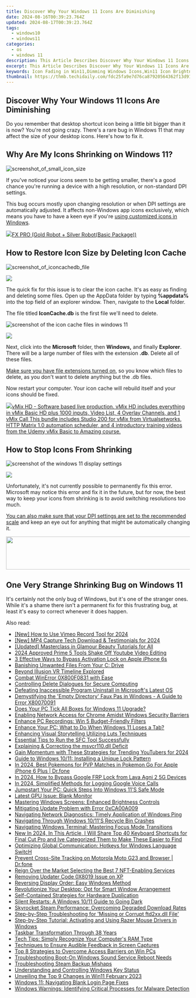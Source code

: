 ```yaml
---
title: Discover Why Your Windows 11 Icons Are Diminishing
date: 2024-08-16T00:39:23.764Z
updated: 2024-08-17T00:39:23.764Z
tags:
  - windows10
  - windows11
categories:
  - os
  - windows 11
description: This Article Describes Discover Why Your Windows 11 Icons Are Diminishing
excerpt: This Article Describes Discover Why Your Windows 11 Icons Are Diminishing
keywords: Icon Fading in Win11,Dimming Windows Icons,Win11 Icon Brightness,Reduced Icon Visibility,Fixing Win11 Dim Icons,Adjust Win11 Icon Size,Enhance Win11 Icon Clarity
thumbnail: https://thmb.techidaily.com/fdc25fa9e7d76ca87920564362f13d91c2db273783ec5bcb39c2377739cf581a.jpg
---
```


## Discover Why Your Windows 11 Icons Are Diminishing

 Do you remember that desktop shortcut icon being a little bit bigger than it is now? You're not going crazy. There's a rare bug in Windows 11 that may affect the size of your desktop icons. Here's how to fix it.

## Why Are My Icons Shrinking on Windows 11?

![screenshot_of_small_icon_size](https://static1.makeuseofimages.com/wordpress/wp-content/uploads/2023/05/screenshot_of_small_icon_size.jpg)

 If you've noticed your icons seem to be getting smaller, there's a good chance you're running a device with a high resolution, or non-standard DPI settings.

 This bug occurs mostly upon changing resolution or when DPI settings are automatically adjusted. It affects non-Windows app icons exclusively, which means you have to have a keen eye if you're [using customized icons in Windows](https://www.makeuseof.com/tag/customize-icon-windows/).

<!-- affiliate ads begin -->
<a href="https://secure.2checkout.com/order/checkout.php?PRODS=40085955&QTY=1&AFFILIATE=108875&CART=1"><img src="https://secure.avangate.com/images/merchant/f702defbc67edb455949f46babab0c18/products/2_logo9.png" border="0">FX PRO (Gold Robot + Silver Robot(Basic Package))</a>
<!-- affiliate ads end -->
## How to Restore Icon Size by Deleting Icon Cache

![screenshot_of_iconcachedb_file](https://static1.makeuseofimages.com/wordpress/wp-content/uploads/2023/05/screenshot_of_iconcachedb_file.jpg)
<!-- affiliate ads begin -->
<a href="https://shop.mondly.com/affiliate.php?ACCOUNT=ATISTUDI&AFFILIATE=108875&PATH=https%3A%2F%2Fwww.mondly.com%3FAFFILIATE%3D108875%26RESOURCE%3D%2BEducational%2B970x90%2B"><img src="https://secure.avangate.com/images/merchant/69c418c33ec2e1a4267fa9bb77fa1428/educational-970x90.gif" border="0"></a>
<!-- affiliate ads end -->

 The quick fix for this issue is to clear the icon cache. It's as easy as finding and deleting some files. Open up the AppData folder by typing **%appdata%** into the top field of an explorer window. Then, navigate to the **Local** folder.

 The file titled **IconCache.db** is the first file we'll need to delete.

![screenshot of the icon cache files in windows 11](https://static1.makeuseofimages.com/wordpress/wp-content/uploads/2023/05/screenshot_of_icon_cache_windows_11.jpg)
<!-- affiliate ads begin -->
<a href="https://store.nero.com/order/checkout.php?PRODS=22889392&QTY=1&AFFILIATE=108875&CART=1"><img src="http://webstatic.nero.com/nero2015-com-wAssets/img/affiliate/media/banner728-90eng.jpg" border="0"></a>
<!-- affiliate ads end -->

 Next, click into the **Microsoft** folder, then **Windows,** and finally **Explorer**. There will be a large number of files with the extension **.db**. Delete all of these files.

[Make sure you have file extensions turned on](https://www.makeuseof.com/windows-11-see-file-extensions/), so you know which files to delete, as you don't want to delete anything but the .db files.

 Now restart your computer. Your icon cache will rebuild itself and your icons should be fixed.

<!-- affiliate ads begin -->
<a href="https://secure.2checkout.com/order/checkout.php?PRODS=4718730&QTY=1&AFFILIATE=108875&CART=1"> <img src="https://secure.avangate.com/images/merchant/ce9a6fb2becc2d235e62b125e9260102/products/copy_vMixCallScreenshot1-large.jpg" border="0">vMix HD - Software based live production. vMix HD includes everything in vMix Basic HD plus 1000 inputs, Video List, 4 Overlay Channels, and 1 vMix Call 
This bundle includes Studio 200 for vMix from Virtualsetworks, HTTP Matrix 1.0 automation scheduler, and 4 introductory training videos from the Udemy vMix Basic to Amazing course. </a>
<!-- affiliate ads end -->
## How to Stop Icons From Shrinking

![screenshot of the windows 11 display settings](https://static1.makeuseofimages.com/wordpress/wp-content/uploads/2023/05/screenshot_of_display_settings_windows_11.jpg)
<!-- affiliate ads begin -->
<a href="https://store.revouninstaller.com/order/checkout.php?PRODS=28010250&QTY=1&AFFILIATE=108875&CART=1"><img src="https://secure.avangate.com/images/merchant/4282ec8de8c9be897e7aff4aa231b1a4/336__280a.jpg" border="0"></a>
<!-- affiliate ads end -->

 Unfortunately, it's not currently possible to permanently fix this error. Microsoft may notice this error and fix it in the future, but for now, the best way to keep your icons from shrinking is to avoid switching resolutions too much.

[You can also make sure that your DPI settings are set to the recommended scale](https://www.makeuseof.com/change-display-dpi-windows-11/) and keep an eye out for anything that might be automatically changing it.

<!-- affiliate ads begin -->
<a href="https://united.elfm.net/c/5597632/517826/4704" target="_top" id="517826"><img src="//a.impactradius-go.com/display-ad/4704-517826" border="0" alt="" width="728" height="90"/></a><img height="0" width="0" src="https://united.elfm.net/i/5597632/517826/4704" style="position:absolute;visibility:hidden;" border="0" />
<!-- affiliate ads end -->
## One Very Strange Shrinking Bug on Windows 11

 It's certainly not the only bug of Windows, but it's one of the stranger ones. While it's a shame there isn't a permanent fix for this frustrating bug, at least it's easy to correct whenever it does happen.



<ins class="adsbygoogle"
      style="display:block"
      data-ad-client="ca-pub-7571918770474297"
      data-ad-slot="8358498916"
      data-ad-format="auto"
      data-full-width-responsive="true"></ins>


<span class="atpl-alsoreadstyle">Also read:</span>
<div><ul>
<li><a href="https://vimeo-videos.techidaily.com/new-how-to-use-vimeo-record-tool-for-2024/"><u>[New] How to Use Vimeo Record Tool for 2024</u></a></li>
<li><a href="https://digital-screen-recording.techidaily.com/new-mp4-capture-tech-download-and-testimonials-for-2024/"><u>[New] MP4 Capture Tech  Download & Testimonials for 2024</u></a></li>
<li><a href="https://facebook-video-share.techidaily.com/updated-masterclass-in-glamour-beauty-tutorials-for-all/"><u>[Updated] Masterclass in Glamour  Beauty Tutorials for All</u></a></li>
<li><a href="https://youtube-help.techidaily.com/2024-approved-prime-5-tools-shake-off-youtube-video-editing/"><u>2024 Approved  Prime 5 Tools  Shake Off Youtube Video Editing</u></a></li>
<li><a href="https://activate-lock.techidaily.com/3-effective-ways-to-bypass-activation-lock-on-apple-iphone-6s-by-drfone-ios/"><u>3 Effective Ways to Bypass Activation Lock on Apple iPhone 6s</u></a></li>
<li><a href="https://win11.techidaily.com/banishing-unwanted-files-from-your-c-drive/"><u>Banishing Unwanted Files From Your C: Drive</u></a></li>
<li><a href="https://fox-access.techidaily.com/beyond-illusion-vr-timeline-explored/"><u>Beyond Illusion  VR Timeline Explored</u></a></li>
<li><a href="https://win11.techidaily.com/combat-winerror-0x800f0831-with-ease/"><u>Combat WinError 0X800F0831 with Ease</u></a></li>
<li><a href="https://win11.techidaily.com/controlling-delete-dialogues-for-secure-computing/"><u>Controlling Delete Dialogues for Secure Computing</u></a></li>
<li><a href="https://win11.techidaily.com/defeating-inaccessible-program-uninstall-in-microsofts-latest-os/"><u>Defeating Inaccessible Program Uninstall in Microsoft's Latest OS</u></a></li>
<li><a href="https://win11.techidaily.com/demystifying-the-empty-directory-faux-pas-in-windows-a-guide-to-error-x80070091/"><u>Demystifying the 'Empty Directory' Faux Pas in Windows - A Guide to Error X80070091</u></a></li>
<li><a href="https://win11.techidaily.com/does-your-pc-tick-all-boxes-for-windows-11-upgrade/"><u>Does Your PC Tick All Boxes for Windows 11 Upgrade?</u></a></li>
<li><a href="https://win11.techidaily.com/enabling-network-access-for-chrome-amidst-windows-security-barriers/"><u>Enabling Network Access for Chrome Amidst Windows Security Barriers</u></a></li>
<li><a href="https://win11.techidaily.com/enhance-pc-recordings-win-5-budget-friendly-filters/"><u>Enhance PC Recordings: Win 5 Budget-Friendly Filters</u></a></li>
<li><a href="https://win11.techidaily.com/enhance-your-pc-what-to-do-when-windows-11-loses-a-tab/"><u>Enhance Your PC: What to Do When Windows 11 Loses a Tab?</u></a></li>
<li><a href="https://extra-tips.techidaily.com/enhancing-visual-storytelling-utilizing-luts-techniques/"><u>Enhancing Visual Storytelling  Utilizing Luts Techniques</u></a></li>
<li><a href="https://win11.techidaily.com/essential-tips-to-run-the-sfc-tool-successfully/"><u>Essential Tips to Run the SFC Tool Successfully</u></a></li>
<li><a href="https://win11.techidaily.com/explaining-and-correcting-the-msvcr110dll-deficit/"><u>Explaining & Correcting the msvcr110.dll Deficit</u></a></li>
<li><a href="https://youtube-stream.techidaily.com/gain-momentum-with-these-strategies-for-trending-youtubers-for-2024/"><u>Gain Momentum with These Strategies for Trending YouTubers for 2024</u></a></li>
<li><a href="https://win11.techidaily.com/guide-to-windows-1011-installing-a-unique-lock-pattern/"><u>Guide to Windows 10/11: Installing a Unique Lock Pattern</u></a></li>
<li><a href="https://ios-pokemon-go.techidaily.com/in-2024-best-pokemons-for-pvp-matches-in-pokemon-go-for-apple-iphone-6-plus-drfone-by-drfone-virtual-ios/"><u>In 2024, Best Pokemons for PVP Matches in Pokemon Go For Apple iPhone 6 Plus | Dr.fone</u></a></li>
<li><a href="https://android-frp.techidaily.com/in-2024-how-to-bypass-google-frp-lock-from-lava-agni-2-5g-devices-by-drfone-android/"><u>In 2024, How to Bypass Google FRP Lock from Lava Agni 2 5G Devices</u></a></li>
<li><a href="https://video-capture.techidaily.com/in-2024-simplified-methods-for-logging-google-voice-calls/"><u>In 2024, Simplified Methods for Logging Google Voice Calls</u></a></li>
<li><a href="https://win11.techidaily.com/jumpstart-your-pc-quick-steps-into-windows-11s-safe-mode/"><u>Jumpstart Your PC: Quick Steps Into Windows 11'S Safe Mode</u></a></li>
<li><a href="https://network-issues.techidaily.com/latest-gpu-issue-blank-monitor/"><u>Latest GPU Issue: Blank Monitor</u></a></li>
<li><a href="https://win11.techidaily.com/mastering-windows-screens-enhanced-brightness-controls/"><u>Mastering Windows Screens: Enhanced Brightness Controls</u></a></li>
<li><a href="https://win11.techidaily.com/mitigating-update-problem-with-error-0xca00a009/"><u>Mitigating Update Problem with Error 0xCA00A009</u></a></li>
<li><a href="https://win11.techidaily.com/navigating-network-diagnostics-timely-application-of-windows-ping/"><u>Navigating Network Diagnostics: Timely Application of Windows Ping</u></a></li>
<li><a href="https://win11.techidaily.com/navigating-through-windows-1011s-recycle-bin-crashes/"><u>Navigating Through Windows 10/11'S Recycle Bin Crashes</u></a></li>
<li><a href="https://win11.techidaily.com/navigating-windows-terminal-mastering-focus-mode-transitions/"><u>Navigating Windows Terminal: Mastering Focus Mode Transitions</u></a></li>
<li><a href="https://ai-video-apps.techidaily.com/new-in-2024-in-this-article-i-will-share-top-40-keyboard-shortcuts-for-final-cut-pro-and-ive-categorized-them-to-make-these-easier-to-find/"><u>New In 2024, In This Article, I Will Share Top 40 Keyboard Shortcuts for Final Cut Pro and Ive Categorized Them to Make These Easier to Find</u></a></li>
<li><a href="https://win11.techidaily.com/optimizing-global-communication-hotkeys-for-windows-language-switch/"><u>Optimizing Global Communication: Hotkeys for Windows Language SwitcH</u></a></li>
<li><a href="https://fake-location.techidaily.com/prevent-cross-site-tracking-on-motorola-moto-g23-and-browser-drfone-by-drfone-virtual-android/"><u>Prevent Cross-Site Tracking on Motorola Moto G23 and Browser | Dr.fone</u></a></li>
<li><a href="https://extra-lessons.techidaily.com/reign-over-the-market-selecting-the-best-7-nft-enabling-services/"><u>Reign Over the Market  Selecting the Best 7 NFT-Enabling Services</u></a></li>
<li><a href="https://win11.techidaily.com/removing-updater-code-0x8019-issue-on-xp/"><u>Removing Updater Code 0X8019 Issue on XP</u></a></li>
<li><a href="https://win11.techidaily.com/reversing-display-order-easy-windows-method/"><u>Reversing Display Order: Easy Windows Method</u></a></li>
<li><a href="https://win11.techidaily.com/revolutionize-your-desktop-opt-for-smart-window-arrangement/"><u>Revolutionize Your Desktop: Opt for Smart Window Arrangement</u></a></li>
<li><a href="https://win11.techidaily.com/self-contained-strategies-for-hardware-duplication/"><u>Self-Contained Strategies for Hardware Duplication</u></a></li>
<li><a href="https://win11.techidaily.com/silent-restarts-a-windows-1011-guide-to-going-dark/"><u>Silent Restarts: A Windows 10/11 Guide to Going Dark</u></a></li>
<li><a href="https://win11.techidaily.com/skyrocket-steam-performance-overcoming-degraded-download-rates/"><u>Skyrocket Steam Performance: Overcoming Degraded Download Rates</u></a></li>
<li><a href="https://tech-recovery.techidaily.com/step-by-step-troubleshooting-for-missing-or-corrupt-ftd2xxdll-file/"><u>Step-by-Step Troubleshooting for 'Missing or Corrupt ftd2xx.dll File'</u></a></li>
<li><a href="https://hardware-help.techidaily.com/step-by-step-tutorial-activating-and-using-razer-mouse-drivers-in-windows/"><u>Step-by-Step Tutorial: Activating and Using Razer Mouse Drivers in Windows</u></a></li>
<li><a href="https://win11.techidaily.com/taskbar-transformation-through-38-years/"><u>Taskbar Transformation Through 38 Years</u></a></li>
<li><a href="https://win11.techidaily.com/tech-tips-simply-recognize-your-computers-ram-type/"><u>Tech Tips: Simply Recognize Your Computer's RAM Type</u></a></li>
<li><a href="https://win11.techidaily.com/techniques-to-ensure-audible-feedback-in-screen-captures/"><u>Techniques to Ensure Audible Feedback in Screen Captures</u></a></li>
<li><a href="https://win11.techidaily.com/top-8-strategies-to-overcome-access-barriers-on-win-pcs/"><u>Top 8 Strategies to Overcome Access Barriers on Win PCs</u></a></li>
<li><a href="https://win11.techidaily.com/troubleshooting-boot-on-windows-sound-service-reboot-needs/"><u>Troubleshooting Boot-On Windows Sound Service Reboot Needs</u></a></li>
<li><a href="https://win11.techidaily.com/troubleshooting-steam-backup-mishaps/"><u>Troubleshooting Steam Backup Mishaps</u></a></li>
<li><a href="https://win11.techidaily.com/understanding-and-controlling-windows-key-status/"><u>Understanding and Controlling Windows Key Status</u></a></li>
<li><a href="https://win11.techidaily.com/unveiling-the-top-9-changes-in-win11-february-2023/"><u>Unveiling the Top 9 Changes in Win11 February 2023</u></a></li>
<li><a href="https://win11.techidaily.com/windows-11-navigating-blank-login-page-fixes/"><u>Windows 11: Navigating Blank Login Page Fixes</u></a></li>
<li><a href="https://win11.techidaily.com/windows-warnings-identifying-critical-processes-for-malware-detection/"><u>Windows Warnings: Identifying Critical Processes for Malware Detection</u></a></li>
</ul></div>
